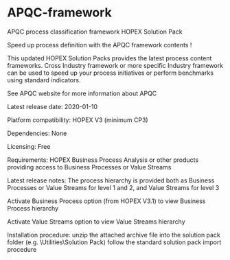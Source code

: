 # APQC-framework
APQC process classification framework HOPEX Solution Pack

Speed up process definition with the APQC framework contents !

This updated HOPEX Solution Packs provides the latest process content frameworks. 
Cross Industry framework or more specific Industry framework can be used to speed up your process initiatives or
perform benchmarks using standard indicators.

See APQC website for more information about APQC 

Latest release date:
2020-01-10

Platform compatibility:
HOPEX V3 (minimum CP3)

Dependencies:
None

Licensing:
Free

Requirements:
HOPEX Business Process Analysis or other products providing access to Business Processes or Value Streams

Latest release notes:
The process hierarchy is provided both as Business Processes or Value Streams for level 1 and 2, and Value Streams for level 3

Activate Business Process option (from HOPEX V3.1) to view Business Process hierarchy

Activate Value Streams option to view Value Streams hierarchy

Installation procedure:
unzip the attached archive file into the solution pack folder (e.g.  \Utilities\Solution Pack)
follow the standard solution pack import procedure

